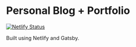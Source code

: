 # Personal Blog + Portfolio

[![Netlify Status](https://api.netlify.com/api/v1/badges/f8d50301-f3a6-41e8-a4eb-005084a420ab/deploy-status)](https://app.netlify.com/sites/dan13ram-blog/deploys)

Built using Netlify and Gatsby.
